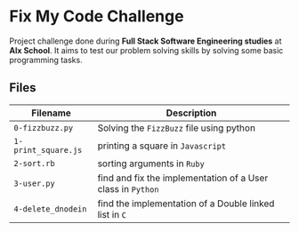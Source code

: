 # Fix My Code Challenge

Project challenge done during **Full Stack Software Engineering studies** at **Alx School**. It aims to test our problem solving skills by solving some basic programming tasks.

## Files

| Filename | Description |
| -------- | ----------- |
| `0-fizzbuzz.py` | Solving the `FizzBuzz` file using python |
| `1-print_square.js` | printing a square in `Javascript` |
| `2-sort.rb` | sorting arguments in `Ruby` |
| `3-user.py` | find and fix the implementation of a User class in `Python` |
| `4-delete_dnodein` | find the implementation of a Double linked list in `C` |
